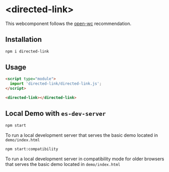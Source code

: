 # \<directed-link>

This webcomponent follows the [open-wc](https://github.com/open-wc/open-wc) recommendation.

## Installation
```bash
npm i directed-link
```

## Usage
```html
<script type="module">
  import 'directed-link/directed-link.js';
</script>

<directed-link></directed-link>
```



## Local Demo with `es-dev-server`
```bash
npm start
```
To run a local development server that serves the basic demo located in `demo/index.html`

```bash
npm start:compatibility
```
To run a local development server in compatibility mode for older browsers that serves the basic demo located in `demo/index.html`
